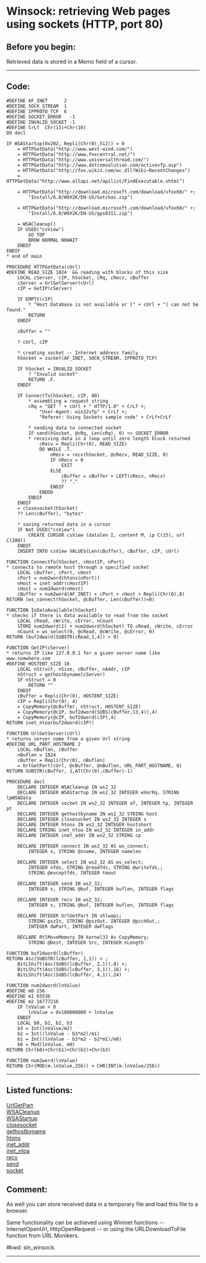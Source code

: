 
# Winsock: retrieving Web pages using sockets (HTTP, port 80)

## Before you begin:
Retrieved data is stored in a Memo field of a cursor.   
  
***  


## Code:
```foxpro  
#DEFINE AF_INET      2
#DEFINE SOCK_STREAM  1
#DEFINE IPPROTO_TCP  6
#DEFINE SOCKET_ERROR   -1
#DEFINE INVALID_SOCKET -1
#DEFINE CrLf  Chr(13)+Chr(10)
DO decl

IF WSAStartup(0x202, Repli(Chr(0),512)) = 0
	= HTTPGetData("http://www.west-wind.com/")
	= HTTPGetData("http://www.foxcentral.net/")
	= HTTPGetData("http://www.universalthread.com/")
	= HTTPGetData("http://www.dotcomsolution.com/activevfp.asp")
	= HTTPGetData("http://fox.wikis.com/wc.dll?Wiki~RecentChanges")
	= HTTPGetData("http://www.allapi.net/apilist/FindExecutable.shtml")

	= HTTPGetData("http://download.microsoft.com/download/vfox60/" +;
		"Install/6.0/W9X2K/EN-US/Gotchas.zip")

	= HTTPGetData("http://download.microsoft.com/download/vfox60/" +;
		"Install/6.0/W9X2K/EN-US/gps0311.zip")

	= WSACleanup()
	IF USED("csView")
		GO TOP
		BROW NORMAL NOWAIT
	ENDIF
ENDIF
* end of main

PROCEDURE HTTPGetData(cUrl)
#DEFINE READ_SIZE 1024  && reading with blocks of this size
	LOCAL cServer, cIP, hSocket, cRq, cRecv, cBuffer
	cServer = UrlGetServer(cUrl)
	cIP = GetIP(cServer)

	IF EMPTY(cIP)
		? "Host Database is not available or [" + cUrl + "] can not be found."
		RETURN
	ENDIF

	cBuffer = ""

	? cUrl, cIP

	* creating socket -- Internet address family
	hSocket = socket(AF_INET, SOCK_STREAM, IPPROTO_TCP)

	IF hSocket = INVALID_SOCKET
		? "Invalid socket"
		RETURN .F.
	ENDIF

	IF ConnectTo(hSocket, cIP, 80)
		* assembling a request string
		cRq = "GET " + cUrl + " HTTP/1.0" + CrLf +;
			"User-Agent: win32vfp" + CrLf +;
			"Referer: Using Sockets sample code" + CrLf+CrLf

		* sending data to connected socket
		IF send(hSocket, @cRq, Len(cRq), 0) <> SOCKET_ERROR
		* receiving data in a loop until zero length block returned
			cRecv = Repli(Chr(0), READ_SIZE)
			DO WHILE .T.
				nRecv = recv(hSocket, @cRecv, READ_SIZE, 0)
				IF nRecv = 0
					EXIT
				ELSE
					cBuffer = cBuffer + LEFT(cRecv, nRecv)
					?? "."
				ENDIF
			ENDDO
		ENDIF
	ENDIF
	= closesocket(hSocket)
	?? Len(cBuffer), "bytes"

	* saving returned data in a cursor
	IF Not USED("csView")
		CREATE CURSOR csView (datalen I, content M, ip C(15), url C(200))
	ENDIF
	INSERT INTO csView VALUES(Len(cBuffer), cBuffer, cIP, cUrl)

FUNCTION ConnectTo(hSocket, cHostIP, nPort)
* connects to remote host through a specified socket
	LOCAL cBuffer, cPort, cHost
	cPort = num2word(htons(nPort))
	nHost = inet_addr(cHostIP)
	cHost = num2dword(nHost)
	cBuffer = num2word(AF_INET) + cPort + cHost + Repli(Chr(0),8)
RETURN (ws_connect(hSocket, @cBuffer, Len(cBuffer))=0)

FUNCTION IsDataAvailable(hSocket)
* checks if there is data available to read from the socket
	LOCAL cRead, cWrite, cError, nCount
	STORE num2dword(1) + num2dword(hSocket) TO cRead, cWrite, cError
	nCount = ws_select(0, @cRead, @cWrite, @cError, 0)
RETURN (buf2dword(SUBSTR(cRead,1,4)) > 0)

FUNCTION GetIP(cServer)
* returns IP like 127.0.0.1 for a given server name like www.somwhere.com
#DEFINE HOSTENT_SIZE 16
	LOCAL nStruct, nSize, cBuffer, nAddr, cIP
	nStruct = gethostbyname(cServer)
	IF nStruct = 0
		RETURN ""
	ENDIF
	cBuffer = Repli(Chr(0), HOSTENT_SIZE)
	cIP = Repli(Chr(0), 4)
	= CopyMemory(@cBuffer, nStruct, HOSTENT_SIZE)
	= CopyMemory(@cIP, buf2dword(SUBS(cBuffer,13,4)),4)
	= CopyMemory(@cIP, buf2dword(cIP),4)
RETURN inet_ntoa(buf2dword(cIP))

FUNCTION UrlGetServer(cUrl)
* returns server name from a given Url string
#DEFINE URL_PART_HOSTNAME 2
	LOCAL nBuflen, cBuffer
	nBuflen = 1024
	cBuffer = Repli(Chr(0), nBuflen)
	= UrlGetPart(cUrl, @cBuffer, @nBuflen, URL_PART_HOSTNAME, 0)
RETURN SUBSTR(cBuffer, 1,AT(Chr(0),cBuffer)-1)

PROCEDURE decl
	DECLARE INTEGER WSACleanup IN ws2_32
	DECLARE INTEGER WSAStartup IN ws2_32 INTEGER wVerRq, STRING lpWSAData
	DECLARE INTEGER socket IN ws2_32 INTEGER af, INTEGER tp, INTEGER pt
	DECLARE INTEGER gethostbyname IN ws2_32 STRING host
	DECLARE INTEGER closesocket IN ws2_32 INTEGER s
	DECLARE INTEGER htons IN ws2_32 INTEGER hostshort
	DECLARE STRING inet_ntoa IN ws2_32 INTEGER in_addr
	DECLARE INTEGER inet_addr IN ws2_32 STRING cp

	DECLARE INTEGER connect IN ws2_32 AS ws_connect;
		INTEGER s, STRING @sname, INTEGER namelen

	DECLARE INTEGER select IN ws2_32 AS ws_select;
		INTEGER nfds, STRING @readfds, STRING @writefds,;
		STRING @exceptfds, INTEGER tmout

	DECLARE INTEGER send IN ws2_32;
		INTEGER s, STRING @buf, INTEGER buflen, INTEGER flags

	DECLARE INTEGER recv IN ws2_32;
		INTEGER s, STRING @buf, INTEGER buflen, INTEGER flags

	DECLARE INTEGER UrlGetPart IN shlwapi;
		STRING pszIn, STRING @pszOut, INTEGER @pcchOut,;
		INTEGER dwPart, INTEGER dwFlags

	DECLARE RtlMoveMemory IN kernel32 As CopyMemory;
		STRING @Dest, INTEGER Src, INTEGER nLength

FUNCTION buf2dword(lcBuffer)
RETURN Asc(SUBSTR(lcBuffer, 1,1)) + ;
	BitLShift(Asc(SUBS(lcBuffer, 2,1)),8) +;
	BitLShift(Asc(SUBS(lcBuffer, 3,1)),16) +;
	BitLShift(Asc(SUBS(lcBuffer, 4,1)),24)

FUNCTION num2dword(lnValue)
#DEFINE m0 256
#DEFINE m1 65536
#DEFINE m2 16777216
	IF lnValue < 0
		lnValue = 0x100000000 + lnValue
	ENDIF
	LOCAL b0, b1, b2, b3
	b3 = Int(lnValue/m2)
	b2 = Int((lnValue - b3*m2)/m1)
	b1 = Int((lnValue - b3*m2 - b2*m1)/m0)
	b0 = Mod(lnValue, m0)
RETURN Chr(b0)+Chr(b1)+Chr(b2)+Chr(b3)

FUNCTION num2word(lnValue)
RETURN Chr(MOD(m.lnValue,256)) + CHR(INT(m.lnValue/256))  
```  
***  


## Listed functions:
[UrlGetPart](../libraries/shlwapi/UrlGetPart.md)  
[WSACleanup](../libraries/ws2_32/WSACleanup.md)  
[WSAStartup](../libraries/ws2_32/WSAStartup.md)  
[closesocket](../libraries/ws2_32/closesocket.md)  
[gethostbyname](../libraries/ws2_32/gethostbyname.md)  
[htons](../libraries/ws2_32/htons.md)  
[inet_addr](../libraries/ws2_32/inet_addr.md)  
[inet_ntoa](../libraries/ws2_32/inet_ntoa.md)  
[recv](../libraries/ws2_32/recv.md)  
[send](../libraries/ws2_32/send.md)  
[socket](../libraries/ws2_32/socket.md)  

## Comment:
As well you can store received data in a temporary file and load this file to a browser.  
  
Same functionality can be achieved using Wininet functions -- InternetOpenUrl, HttpOpenRequest -- or using the URLDownloadToFile function from URL Monikers.  
  
#kwd: sln_winsock.  
  
***  

